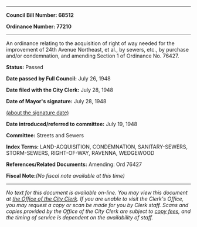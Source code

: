 

********

**Council Bill Number: 68512**
   
**Ordinance Number: 77210**
********

 An ordinance relating to the acquisition of right of way needed for the improvement of 24th Avenue Northeast, et al., by sewers, etc., by purchase and/or condemnation, and amending Section 1 of Ordinance No. 76427.

**Status:** Passed
   
**Date passed by Full Council:** July 26, 1948
   
**Date filed with the City Clerk:** July 28, 1948
   
**Date of Mayor's signature:** July 28, 1948
   
[(about the signature date)](/~public/approvaldate.htm)
   
   
   
**Date introduced/referred to committee:** July 19, 1948
   
**Committee:** Streets and Sewers
   
   
**Index Terms:** LAND-ACQUISITION, CONDEMNATION, SANITARY-SEWERS, STORM-SEWERS, RIGHT-OF-WAY, RAVENNA, WEDGEWOOD

**References/Related Documents:** Amending: Ord 76427

**Fiscal Note:**_(No fiscal note available at this time)_
********

_No text for this document is available on-line. You may view this document at [the Office of the City Clerk](http://www.seattle.gov/leg/clerk/contactUs.htm). If you are unable to visit the Clerk's Office, you may request a copy or scan be made for you by Clerk staff. Scans and copies provided by the Office of the City Clerk are subject to [copy fees](http://clerk.seattle.gov/~public/clerkfees.htm), and the timing of service is dependent on the availability of staff._

